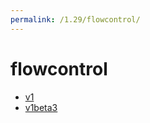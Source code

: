 ```yaml
---
permalink: /1.29/flowcontrol/
---
```


# flowcontrol



* [v1](v1/index.md)
* [v1beta3](v1beta3/index.md)